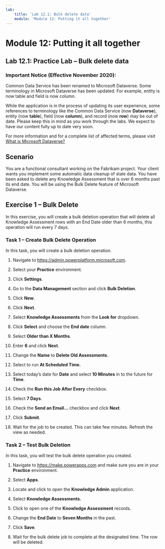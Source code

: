 ```yaml
---
lab:
    title: 'Lab 12.1: Bulk delete data'
    module: 'Module 12: Putting it all together'
---
```


Module 12: Putting it all together
=======================

## Lab 12.1: Practice Lab – Bulk delete data

### Important Notice (Effective November 2020):
Common Data Service has been renamed to Microsoft Dataverse. Some terminology in Microsoft Dataverse has been updated. For example, entity is now table and field is now column. 

While the application is in the process of updating its user experience, some references to terminology like the Common Data Service (now **Dataverse**), entity (now **table**), field (now **column**), and record (now **row**) may be out of date. Please keep this in mind as you work through the labs. We expect to have our content fully up to date very soon. 

For more information and for a complete list of affected terms, please visit [What is Microsoft Dataverse?](https://docs.microsoft.com/en-us/powerapps/maker/common-data-service/data-platform-intro#terminology-updates)

Scenario
--------

You are a functional consultant working on the Fabrikam project. Your client
wants you implement some automatic data cleanup of stale data. You have been
asked to delete any Knowledge Assessment that is over 6 months past its end
date. You will be using the Bulk Delete feature of Microsoft Dataverse.

## Exercise 1 – Bulk Delete

In this exercise, you will create a bulk deletion operation that will delete all
Knowledge Assessment rows with an End Date older than 6 months, this operation
will run every 7 days.

### Task 1 – Create Bulk Delete Operation

In this task, you will create a bulk deletion operation.

1.  Navigate to <https://admin.powerplatform.microsoft.com>.

2.  Select your **Practice** environment.

3.  Click **Settings**.

4.  Go to the **Data Management** section and click **Bulk Deletion**.

5.  Click **New**.

6.  Click **Next**.

7.  Select **Knowledge Assessments** from the **Look for** dropdown.

8.  Click **Select** and choose the **End date** column.

9.  Select **Older than X Months**.

10. Enter **6** and click **Next**.

11. Change the **Name** to **Delete Old Assessments**.

12. Select to run **At Scheduled Time.**

13. Select today’s date for **Date** and select **10 Minutes** in to the future
    for **Time**.

14. Check the **Run this Job After Every** checkbox.

15. Select **7 Days**.

16. Check the **Send an Email…** checkbox and click **Next**.

17. Click **Submit**.

18. Wait for the job to be created. This can take few minutes. Refresh the view
    as needed.

### Task 2 – Test Bulk Deletion

In this task, you will test the bulk delete operation you created.

1.  Navigate to <https://make.powerapps.com> and make
    sure you are in your **Practice** environment.

2.  Select **Apps**.

3.  Locate and click to open the **Knowledge Admin** application.

4.  Select **Knowledge Assessments.**

5.  Click to open one of the **Knowledge Assessment** records.

6.  Change the **End Date** to **Seven Months** in the past.

7.  Click **Save**.

8.  Wait for the bulk delete job to complete at the designated time. The row
    will be deleted.
